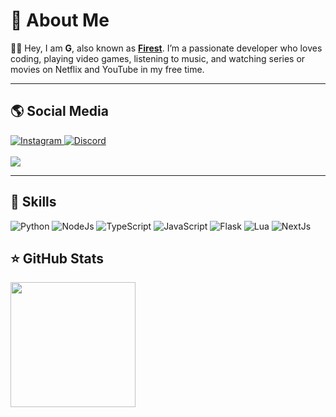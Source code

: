 # 📄 About Me

👋🏻 Hey, I am **G**, also known as [**Firest**](https://github.com/callmefirest). I’m a passionate developer who loves coding, playing video games, listening to music, and watching series or movies on Netflix and YouTube in my free time.

---

## 🌎 Social Media

<a href="https://instagram.com/ifirestx">
	<picture>
		<source srcset="https://skillicons.dev/icons?i=instagram" media="(prefers-color-scheme: dark)" />
		<source srcset="https://skillicons.dev/icons?i=instagram" media="(prefers-color-scheme: light), (prefers-color-scheme: no-preference)" />
		<img src="https://skillicons.dev/icons?i=instagram" alt="Instagram" title="Instagram" />
	</picture>
</a>

<a href="[https://discord.com/users/163656084714815491](https://discord.gg/ZJXCvnm9)">
	<picture>
		<source srcset="https://skillicons.dev/icons?i=discord&theme=dark" media="(prefers-color-scheme: dark)" />
		<source srcset="https://skillicons.dev/icons?i=discord&theme=light" media="(prefers-color-scheme: light), (prefers-color-scheme: no-preference)" />
		<img src="https://skillicons.dev/icons?i=discord&theme=light" alt="Discord" title="Discord" />
	</picture>
</a>

<br />
<br />

<picture>
	<source srcset="https://lanyard.cnrad.dev/api/1170456290791800876?animated=false&showDisplayName=true" media="(prefers-color-scheme: dark)" />
  	<source srcset="https://lanyard.cnrad.dev/api/1170456290791800876?animated=false&showDisplayName=true" media="(prefers-color-scheme: light), (prefers-color-scheme: no-preference)" />
  	<img src="https://lanyard.cnrad.dev/api/1170456290791800876?animated=false&showDisplayName=true" />
</picture>

---

## 🚀 Skills

<picture>
	<source srcset="https://skillicons.dev/icons?i=python" media="(prefers-color-scheme: dark)" />
  	<source srcset="https://skillicons.dev/icons?i=python" media="(prefers-color-scheme: light), (prefers-color-scheme: no-preference)" />
  	<img src="https://skillicons.dev/icons?i=nodejs" alt="Python" title="Python" />
</picture>

<picture>
	<source srcset="https://skillicons.dev/icons?i=nodejs" media="(prefers-color-scheme: dark)" />
  	<source srcset="https://skillicons.dev/icons?i=nodejs" media="(prefers-color-scheme: light), (prefers-color-scheme: no-preference)" />
  	<img src="https://skillicons.dev/icons?i=nodejs" alt="NodeJs" title="NodeJs" />
</picture>

<picture>
	<source srcset="https://skillicons.dev/icons?i=typescript" media="(prefers-color-scheme: dark)" />
  	<source srcset="https://skillicons.dev/icons?i=typescript" media="(prefers-color-scheme: light), (prefers-color-scheme: no-preference)" />
  	<img src="https://skillicons.dev/icons?i=typescript" alt="TypeScript" title="TypeScript" />
</picture>

<picture>
	<source srcset="https://skillicons.dev/icons?i=javascript" media="(prefers-color-scheme: dark)" />
  	<source srcset="https://skillicons.dev/icons?i=javascript" media="(prefers-color-scheme: light), (prefers-color-scheme: no-preference)" />
  	<img src="https://skillicons.dev/icons?i=javascript" alt="JavaScript" title="JavaScript" />
</picture>

<picture>
	<source srcset="https://skillicons.dev/icons?i=flask" media="(prefers-color-scheme: dark)" />
  	<source srcset="https://skillicons.dev/icons?i=flask" media="(prefers-color-scheme: light), (prefers-color-scheme: no-preference)" />
  	<img src="https://skillicons.dev/icons?i=flask" alt="Flask" title="Flask" />
</picture>

<picture>
	<source srcset="https://skillicons.dev/icons?i=lua" media="(prefers-color-scheme: dark)" />
  	<source srcset="https://skillicons.dev/icons?i=lua" media="(prefers-color-scheme: light), (prefers-color-scheme: no-preference)" />
  	<img src="https://skillicons.dev/icons?i=lua" alt="Lua" title="Lua" />
</picture>

<picture>
	<source srcset="https://skillicons.dev/icons?i=nextjs" media="(prefers-color-scheme: dark)" />
  	<source srcset="https://skillicons.dev/icons?i=nextjs" media="(prefers-color-scheme: light), (prefers-color-scheme: no-preference)" />
  	<img src="https://skillicons.dev/icons?i=nextjs" alt="NextJs" title="NextJs" />
</picture>

## ⭐ GitHub Stats

<picture>
	<source srcset="https://github-readme-stats.vercel.app/api?username=callmefirest&bg_color=1a1c1f&border_radius=7.5&hide_border=true&show_icons=true&include_all_commits=true&number_format=long&theme=github_dark" media="(prefers-color-scheme: dark)" />
   	<source srcset="https://github-readme-stats.vercel.app/api?username=callmefirest&bg_color=1a1c1f&border_radius=7.5&hide_border=true&show_icons=true&include_all_commits=true&number_format=long&theme=github_dark" media="(prefers-color-scheme: light), (prefers-color-scheme: no-preference)" />
   	<img height=200 align="center" src="https://github-readme-stats.vercel.app/api?username=callmefirest&bg_color=1a1c1f&border_radius=7.5&hide_border=true&show_icons=true&include_all_commits=true&number_format=long&theme=github_dark" />
</picture>
